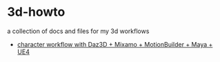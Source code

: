 # 3d-howto
a collection of docs and files for my 3d workflows

* [character workflow with Daz3D + Mixamo + MotionBuilder + Maya + UE4](docs/CharacterWorkflow.md)
